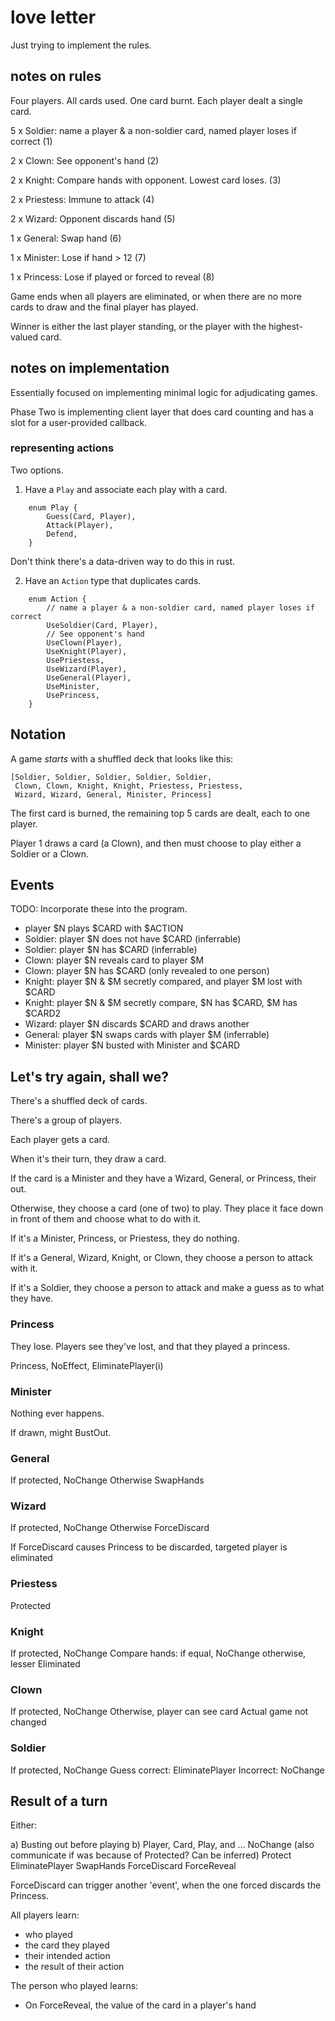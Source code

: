 
# love letter

Just trying to implement the rules.

## notes on rules

Four players. All cards used. One card burnt. Each player dealt a single card.

5 x Soldier: name a player & a non-soldier card, named player loses if correct (1)

2 x Clown: See opponent's hand (2)

2 x Knight: Compare hands with opponent. Lowest card loses. (3)

2 x Priestess: Immune to attack (4)

2 x Wizard: Opponent discards hand (5)

1 x General: Swap hand (6)

1 x Minister: Lose if hand > 12 (7)

1 x Princess: Lose if played or forced to reveal (8)

Game ends when all players are eliminated, or when there are no more cards to
draw and the final player has played.

Winner is either the last player standing, or the player with the
highest-valued card.

## notes on implementation

Essentially focused on implementing minimal logic for adjudicating games.

Phase Two is implementing client layer that does card counting and has a slot
for a user-provided callback.

### representing actions

Two options.

1. Have a `Play` and associate each play with a card.

```
    enum Play {
        Guess(Card, Player),
        Attack(Player),
        Defend,
    }

```

Don't think there's a data-driven way to do this in rust.

2. Have an `Action` type that duplicates cards.

```
    enum Action {
        // name a player & a non-soldier card, named player loses if correct
        UseSoldier(Card, Player),
        // See opponent's hand
        UseClown(Player),
        UseKnight(Player),
        UsePriestess,
        UseWizard(Player),
        UseGeneral(Player),
        UseMinister,
        UsePrincess,
    }
```

## Notation

A game *starts* with a shuffled deck that looks like this:

    [Soldier, Soldier, Soldier, Soldier, Soldier,
     Clown, Clown, Knight, Knight, Priestess, Priestess,
     Wizard, Wizard, General, Minister, Princess]

The first card is burned, the remaining top 5 cards are dealt, each to one
player.

Player 1 draws a card (a Clown), and then must choose to play either a Soldier
or a Clown.

## Events

TODO: Incorporate these into the program.


* player $N plays $CARD with $ACTION
* Soldier: player $N does not have $CARD (inferrable)
* Soldier: player $N has $CARD (inferrable)
* Clown: player $N reveals card to player $M
* Clown: player $N has $CARD (only revealed to one person)
* Knight: player $N & $M secretly compared, and player $M lost with $CARD
* Knight: player $N & $M secretly compare, $N has $CARD, $M has $CARD2
* Wizard: player $N discards $CARD and draws another
* General: player $N swaps cards with player $M (inferrable)
* Minister: player $N busted with Minister and $CARD

## Let's try again, shall we?

There's a shuffled deck of cards.

There's a group of players.

Each player gets a card.

When it's their turn, they draw a card.

If the card is a Minister and they have a Wizard, General, or Princess, their
out.

Otherwise, they choose a card (one of two) to play. They place it face down in
front of them and choose what to do with it.

If it's a Minister, Princess, or Priestess, they do nothing.

If it's a General, Wizard, Knight, or Clown, they choose a person to attack
with it.

If it's a Soldier, they choose a person to attack and make a guess as to what
they have.

### Princess

They lose. Players see they've lost, and that they played a princess.

Princess, NoEffect, EliminatePlayer(i)

### Minister

Nothing ever happens.

If drawn, might BustOut.

### General

If protected, NoChange
Otherwise SwapHands

### Wizard

If protected, NoChange
Otherwise ForceDiscard

If ForceDiscard causes Princess to be discarded, targeted player is eliminated

### Priestess

Protected

### Knight

If protected, NoChange
Compare hands:
 if equal, NoChange
 otherwise, lesser Eliminated

### Clown

If protected, NoChange
Otherwise, player can see card
Actual game not changed

### Soldier

If protected, NoChange
Guess correct: EliminatePlayer
Incorrect: NoChange

## Result of a turn

Either:

a) Busting out before playing
b) Player, Card, Play, and ...
NoChange (also communicate if was because of Protected? Can be inferred)
Protect
EliminatePlayer
SwapHands
ForceDiscard
ForceReveal

ForceDiscard can trigger another 'event', when the one forced discards the
Princess.

All players learn:
- who played
- the card they played
- their intended action
- the result of their action

The person who played learns:
- On ForceReveal, the value of the card in a player's hand
